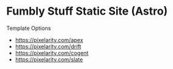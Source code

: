# Fumbly Stuff Static Site (Astro)

Template Options

* https://pixelarity.com/apex
* https://pixelarity.com/drift
* https://pixelarity.com/cogent
* https://pixelarity.com/slate
